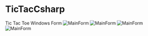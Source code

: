 # TicTacCsharp
Tic Tac Toe Windows Form
![MainForm](https://github.com/RabiaKanwal/TicTacCsharp/blob/master/Forms/74591909_424314338493710_2354143038898438144_n.png)
![MainForm](https://github.com/RabiaKanwal/TicTacCsharp/blob/master/Forms/73528599_582078892601602_5476792019248480256_n.png)
![MainForm](https://github.com/RabiaKanwal/TicTacCsharp/blob/master/Forms/75041754_400887737526523_2963596110767063040_n.png)
![MainForm](https://github.com/RabiaKanwal/TicTacCsharp/blob/master/Forms/73528599_582078892601602_5476792019248480256_n.png)
